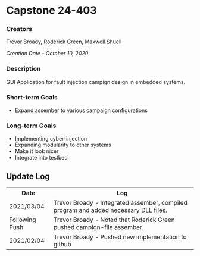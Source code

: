 
<h1>Capstone 24-403</h1>
<h3>Creators</h3>
Trevor Broady, Roderick Green, Maxwell Shuell

<i>Creation Date - October 10, 2020</i>

<h3>Description</h3>
<p>
GUI Application for fault injection campign design in embedded systems.
</p>

<h3>Short-term Goals</h3>
<ul>
<li>Expand assember to various campaign configurations</li>
</ul>

<h3>Long-term Goals</h3>
<ul>
<li>Implementing cyber-injection</li>
<li>Expanding modularity to other systems</li>
<li>Make it look nicer</li>
<li>Integrate into testbed</li>
</ul>

<h2>Update Log</h2>
<table>
<tr><th>Date</th><th>Log</th></tr>
<tr><td>2021/03/04</td><td>Trevor Broady - Integrated assember, compiled program and added necessary DLL files. </td></tr>
<tr><td>Following Push</td><td>Trevor Broady - Noted that Roderick Green pushed campign-file assember.</td></tr>
<tr><td>2021/02/04</td><td>Trevor Broady - Pushed new implementation to github</td></tr>
</table>
